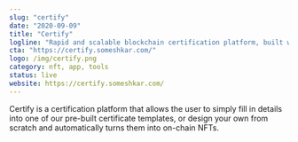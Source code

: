 ```yaml
---
slug: "certify"
date: "2020-09-09"
title: "Certify"
logline: "Rapid and scalable blockchain certification platform, built with Solana."
cta: "https://certify.someshkar.com/"
logo: /img/certify.png
category: nft, app, tools
status: live
website: https://certify.someshkar.com/
---
```


Certify is a certification platform that allows the user to simply fill in details into one of our pre-built certificate templates, or design your own from scratch and automatically turns them into on-chain NFTs.

